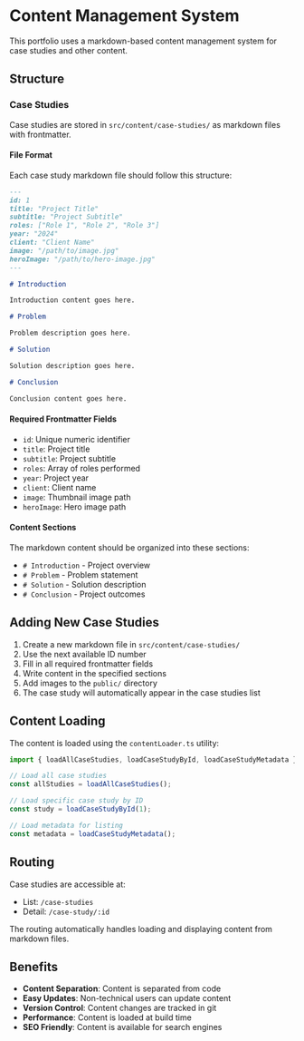 # Content Management System

This portfolio uses a markdown-based content management system for case studies and other content.

## Structure

### Case Studies
Case studies are stored in `src/content/case-studies/` as markdown files with frontmatter.

#### File Format
Each case study markdown file should follow this structure:

```markdown
---
id: 1
title: "Project Title"
subtitle: "Project Subtitle"
roles: ["Role 1", "Role 2", "Role 3"]
year: "2024"
client: "Client Name"
image: "/path/to/image.jpg"
heroImage: "/path/to/hero-image.jpg"
---

# Introduction

Introduction content goes here.

# Problem

Problem description goes here.

# Solution

Solution description goes here.

# Conclusion

Conclusion content goes here.
```

#### Required Frontmatter Fields
- `id`: Unique numeric identifier
- `title`: Project title
- `subtitle`: Project subtitle
- `roles`: Array of roles performed
- `year`: Project year
- `client`: Client name
- `image`: Thumbnail image path
- `heroImage`: Hero image path

#### Content Sections
The markdown content should be organized into these sections:
- `# Introduction` - Project overview
- `# Problem` - Problem statement
- `# Solution` - Solution description
- `# Conclusion` - Project outcomes

## Adding New Case Studies

1. Create a new markdown file in `src/content/case-studies/`
2. Use the next available ID number
3. Fill in all required frontmatter fields
4. Write content in the specified sections
5. Add images to the `public/` directory
6. The case study will automatically appear in the case studies list

## Content Loading

The content is loaded using the `contentLoader.ts` utility:

```typescript
import { loadAllCaseStudies, loadCaseStudyById, loadCaseStudyMetadata } from '@/utils/contentLoader';

// Load all case studies
const allStudies = loadAllCaseStudies();

// Load specific case study by ID
const study = loadCaseStudyById(1);

// Load metadata for listing
const metadata = loadCaseStudyMetadata();
```

## Routing

Case studies are accessible at:
- List: `/case-studies`
- Detail: `/case-study/:id`

The routing automatically handles loading and displaying content from markdown files.

## Benefits

- **Content Separation**: Content is separated from code
- **Easy Updates**: Non-technical users can update content
- **Version Control**: Content changes are tracked in git
- **Performance**: Content is loaded at build time
- **SEO Friendly**: Content is available for search engines 
